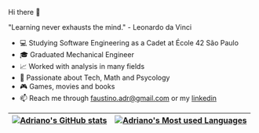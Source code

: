 Hi there 👋

"Learning never exhausts the mind."  - Leonardo da Vinci


- 💻 Studying Software Engineering as a Cadet at École 42 São Paulo
- 🎓 Graduated Mechanical Engineer
- 📈 Worked with analysis in many fields
- 🔮 Passionate about Tech, Math and Psycology
- 🎮 Games, movies and books
- 📫 Reach me through faustino.adr@gmail.com or my [linkedin](https://www.linkedin.com/in/adrianofaus/)

| [![Adriano's GitHub stats](https://github-readme-stats.vercel.app/api?username=adrianofaus&count_private=true&show_icons=true&hide=issues&hide_border=true&theme=tokyonight)](https://github.com/adrianofaus?tab=repositories) | [![Adriano's Most used Languages](https://github-readme-stats.vercel.app/api/top-langs/?username=adrianofaus&layout=compact&hide_border=true&theme=tokyonight)](https://github.com/adrianofaus?tab=repositories) |
|:-:|:-:|



